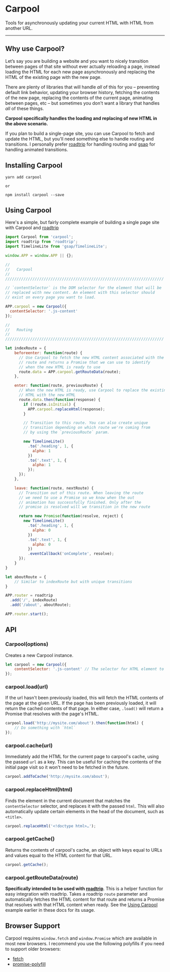 # Carpool

Tools for asynchronously updating your current HTML with HTML from another URL.

---


## Why use Carpool?

Let’s say you are building a website and you want to nicely transition between pages of that site without ever actually reloading a page, instead loading the HTML for each new page asynchronously and replacing the HTML of the existing page with the new page.

There are plenty of libraries that will handle _all_ of this for you – preventing default link behavior, updating your browser history, fetching the contents of the new page, replacing the contents of the current page, animating between pages, etc – but sometimes you don't want a library that handles _all_ of these things.

**Carpool specifically handles the loading and replacing of new HTML in the above scenario.**

If you plan to build a single-page site, you can use Carpool to fetch and update the HTML, but you'll need something else to handle routing and transitions. I personally prefer [roadtrip](https://github.com/Rich-Harris/roadtrip) for handling routing and [gsap](https://greensock.com/gsap) for handling animated transitions.


## Installing Carpool

```
yarn add carpool

or 

npm install carpool --save
```

## Using Carpool

Here's a simple, but fairly complete example of building a single page site with Carpool and [roadtrip](https://github.com/Rich-Harris/roadtrip)

```js
import Carpool from 'carpool';
import roadtrip from 'roadtrip';
import TimelineLite from 'gsap/TimelineLite';

window.APP = window.APP || {};

//
//   Carpool
//
//////////////////////////////////////////////////////////////////////

// `contentSelector` is the DOM selector for the element that will be
// replaced with new content. An element with this selector should
// exist on every page you want to load.

APP.carpool = new Carpool({
  contentSelector: '.js-content'
});

//
//   Routing
//
//////////////////////////////////////////////////////////////////////

let indexRoute = {
    beforeenter: function(route) {
      // Use Carpool to fetch the new HTML content associated with the
      // route and returns a Promise that we can use to identify
      // when the new HTML is ready to use
      route.data = APP.carpool.getRouteData(route);
    },

    enter: function(route, previousRoute) {
      // When the new HTML is ready, use Carpool to replace the existing
      // HTML with the new HTML
      route.data.then(function(response) {
        if (!route.isInitial) {
          APP.carpool.replaceHtml(response);
        }

        // Transition to this route. You can also create unique
        // transition depending on which route we're coming from
        // by using the `previousRoute` param. 

        new TimelineLite()
          .to('.heading', 1, {
            alpha: 1
          })
          .to('.text', 1, {
            alpha: 1
          });
      });
    },

    leave: function(route, nextRoute) {
      // Transition out of this route. When leaving the route
      // we need to use a Promise so we know when the out
      // animation has successfully finished. Only after the
      // promise is resolved will we transition in the new route

      return new Promise(function(resolve, reject) {
        new TimelineLite()
          .to('.heading', 1, {
            alpha: 0
          })
          .to('.text', 1, {
            alpha: 0
          })
          .eventCallback('onComplete', resolve);
      });
    }
}

let aboutRoute = {
    // Similar to indexRoute but with unique transitions
}

APP.router = roadtrip
  .add('/', indexRoute)
  .add('/about', aboutRoute);

APP.router.start();
```


## API

### Carpool(options)

Creates a new Carpool instance.

```js
let carpool = new Carpool({
    contentSelector: '.js-content' // The selector for HTML element to load/replace
});
```

### carpool.load(url)

If the url hasn't been previously loaded, this will fetch the HTML contents of the page at the given URL. If the page has been previously loaded, it will return the cached contents of that page. In either case, `.load()` will return a Promise that resolves with the page's HTML.

```js
carpool.load('http://mysite.com/about').then(function(html) {
    // Do something with `html`
});
```

### carpool.cache(url)

Immediately add the HTML for the current page to carpool's cache, using the passed `url` as a key. This can be useful for caching the contents of the initial page visit so it won't need to be fetched in the future.

```js
carpool.addToCache('http://mysite.com/about');
```

### carpool.replaceHtml(html)

Finds the element in the current document that matches the `contentSelector` selector, and replaces it with the passed `html`. This will also automatically update certain elements in the head of the document, such as `<title>`.

```js
carpool.replaceHtml('<!doctype html>…');
```

### carpool.getCache()

Returns the contents of carpool's cache, an object with keys equal to URLs and values equal to the HTML content for that URL.

```js
carpool.getCache();
```

### carpool.getRouteData(route)

**Specifically intended to be used with [roadtrip](https://github.com/Rich-Harris/roadtrip)**. This is a helper function for easy integration with roadtrip. Takes a roadtrip `route` parameter and automatically fetches the HTML content for that route and returns a Promise that resolves with that HTML content when ready. See the [Using Carpool](#using-carpool) example earlier in these docs for its usage.


## Browser Support

Carpool requires `window.fetch` and `window.Promise` which are available in most new browsers. I recommend you use the following polyfills if you need to support older browsers:

- [fetch](https://github.com/github/fetch)
- [promise-polyfill](https://github.com/taylorhakes/promise-polyfill)
